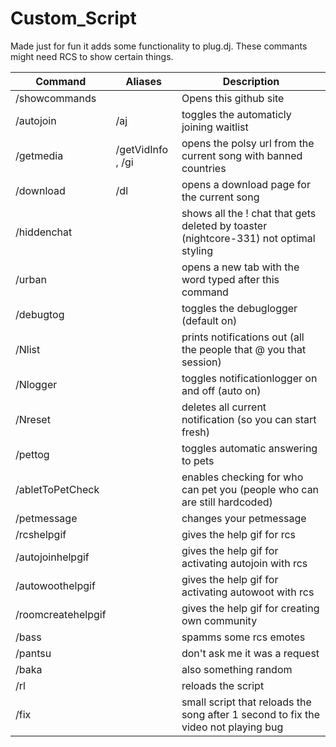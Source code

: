 # Custom_Script 
Made just for fun it adds some functionality to plug.dj.
These commants might need RCS to show certain things.

Command | Aliases | Description
--- | --- | ---
/showcommands |  | Opens this github site
/autojoin | /aj | toggles the automaticly joining waitlist
/getmedia | /getVidInfo , /gi | opens the polsy url from the current song with banned countries
/download | /dl | opens a download page for the current song
/hiddenchat |  | shows all the ! chat that gets deleted by toaster (nightcore-331) not optimal styling
/urban |  | opens a new tab with the word typed after this command
/debugtog |  | toggles the debuglogger (default on)
/Nlist |  | prints notifications out (all the people that @ you that session)
/Nlogger |  | toggles notificationlogger on and off (auto on)
/Nreset |  | deletes all current notification (so you can start fresh)
/pettog |  | toggles automatic answering to pets
/abletToPetCheck |  | enables checking for who can pet you (people who can are still hardcoded)
/petmessage |  | changes your petmessage
/rcshelpgif |  | gives the help gif for rcs
/autojoinhelpgif |  | gives the help gif for activating autojoin with rcs
/autowoothelpgif |  | gives the help gif for activating autowoot with rcs
/roomcreatehelpgif |  | gives the help gif for creating own community
/bass |  | spamms some rcs emotes
/pantsu |  | don't ask me it was a request
/baka |  | also something random
/rl |  | reloads the script
/fix |  | small script that reloads the song after 1 second to fix the video not playing bug

